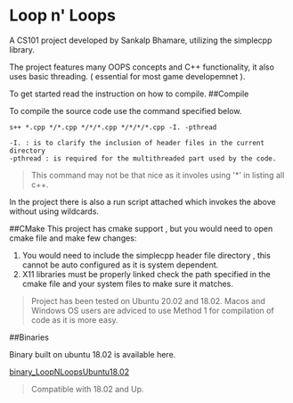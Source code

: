 # Loop n' Loops
A CS101 project developed by Sankalp Bhamare, utilizing the simplecpp library.

The project features many OOPS concepts and C++ functionality, it also uses basic threading. ( essential for most game developemnet ).

To get started read the instruction on how to compile.
##Compile

To compile the source code use the command specified below.

`s++ *.cpp */*.cpp */*/*.cpp */*/*/*.cpp -I. -pthread`


    -I. : is to clarify the inclusion of header files in the current directory
    -pthread : is required for the multithreaded part used by the code.


> This command may not be that nice as it involes using '*' in listing all c++.


In the project there is also a run script attached which invokes the above without using wildcards.

##CMake
This project has cmake support , but you would need to open cmake file and make few changes:
1. You would need to include the simplecpp header file directory , this cannot be auto configured as it is system dependent.
2. X11 libraries must be properly linked check the path specified in the cmake file and your system files to make sure it matches.

> Project has been tested on Ubuntu 20.02 and 18.02.
> Macos and Windows OS users are adviced to use Method 1 for compilation of code as it is more easy.


##Binaries

Binary built on ubuntu 18.02 is available here.

 [binary_LoopNLoopsUbuntu18.02](www.google.com)
 
> Compatible with 18.02 and Up.